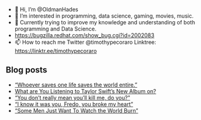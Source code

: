 - 👋 Hi, I’m @OldmanHades
- 👀 I’m interested in programming, data science, gaming, movies, music.
- 🌱 Currently trying to improve my knowledge and understanding of both programming and Data Science.
- https://bugzilla.redhat.com/show_bug.cgi?id=2002083
- 📫 How to reach me Twitter @timothypecoraro
Linktree: https://linktr.ee/timothypecoraro

## Blog posts
<!-- BLOG-POST-LIST:START -->
- [“Whoever saves one life saves the world entire.”](https://medium.com/@timothypecoraro/whoever-saves-one-life-saves-the-world-entire-d748172ae640?source=rss-5097f5c9b801------2)
- [What are You Listening to Taylor Swift’s New Album on?](https://medium.com/@timothypecoraro/what-are-you-listening-to-taylor-swifts-new-album-on-1d0a15212186?source=rss-5097f5c9b801------2)
- [“You don’t really mean you’ll kill me, do you?”](https://medium.com/@timothypecoraro/you-dont-really-mean-you-ll-kill-me-do-you-d95df86b5986?source=rss-5097f5c9b801------2)
- [“I know it was you, Fredo, you broke my heart”](https://medium.com/@timothypecoraro/i-know-it-was-you-fredo-you-broke-my-heart-f999a09b275c?source=rss-5097f5c9b801------2)
- [“Some Men Just Want To Watch the World Burn”](https://medium.com/@timothypecoraro/some-men-just-want-to-watch-the-world-burn-42dc83396914?source=rss-5097f5c9b801------2)
<!-- BLOG-POST-LIST:END -->
